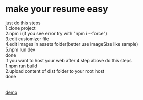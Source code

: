 <h1>make your resume easy</h1>
just do this steps</br>
1.clone project</br>
2.npm i (if you see error try with "npm i --force")</br>
3.edit customizer file</br>
4.edit images in assets folder(better use imageSize like sample)</br>
5.npm run dev</br>
done</br>
if you want to host your web after 4 step above do this steps</br>
1.npm run build</br>
2.upload content of dist folder to your root host</br>
done</br>
</br>
</br>
<a href="https://o-moazzami.com/" target="_blank">demo</a>
